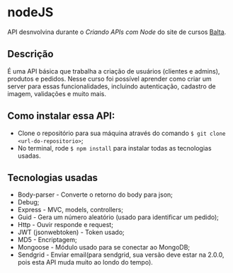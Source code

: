 # nodeJS
API desnvolvina durante o _Criando APIs com Node_ do site de cursos [Balta](https://balta.io/).

## Descrição

É uma API básica que trabalha a criação de usuários (clientes e admins), produtos e pedidos. Nesse curso foi possível aprender como criar um server para essas funcionalidades, incluindo autenticação, cadastro de imagem, validações e muito mais.

## Como instalar essa API:

* Clone o repositório para sua máquina através do comando `$ git clone <url-do-repositorio>`;
* No terminal, rode `$ npm install` para instalar todas as tecnologias usadas.

## Tecnologias usadas

* Body-parser - Converte o retorno do body para json;
* Debug;
* Express - MVC, models, controllers;
* Guid - Gera um número aleatório (usado para identificar um pedido);
* Http - Ouvir responde e request;
* JWT (jsonwebtoken) - Token usado;
* MD5 - Encriptagem;
* Mongoose - Módulo usado para se conectar ao MongoDB;
* Sendgrid - Enviar email(para sendgrid, sua versão deve estar na 2.0.0, pois esta API muda muito ao londo do tempo).